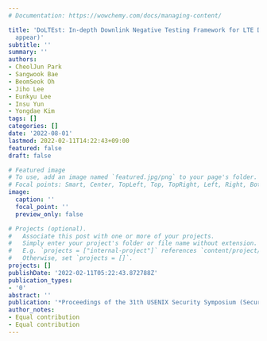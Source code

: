 ```yaml
---
# Documentation: https://wowchemy.com/docs/managing-content/

title: 'DoLTEst: In-depth Downlink Negative Testing Framework for LTE Devices (to
  appear)'
subtitle: ''
summary: ''
authors:
- CheolJun Park
- Sangwook Bae
- BeomSeok Oh
- Jiho Lee
- Eunkyu Lee
- Insu Yun
- Yongdae Kim
tags: []
categories: []
date: '2022-08-01'
lastmod: 2022-02-11T14:22:43+09:00
featured: false
draft: false

# Featured image
# To use, add an image named `featured.jpg/png` to your page's folder.
# Focal points: Smart, Center, TopLeft, Top, TopRight, Left, Right, BottomLeft, Bottom, BottomRight.
image:
  caption: ''
  focal_point: ''
  preview_only: false

# Projects (optional).
#   Associate this post with one or more of your projects.
#   Simply enter your project's folder or file name without extension.
#   E.g. `projects = ["internal-project"]` references `content/project/deep-learning/index.md`.
#   Otherwise, set `projects = []`.
projects: []
publishDate: '2022-02-11T05:22:43.872788Z'
publication_types:
- '0'
abstract: ''
publication: '*Proceedings of the 31th USENIX Security Symposium (Security)*'
author_notes:
- Equal contribution
- Equal contribution
---
```

